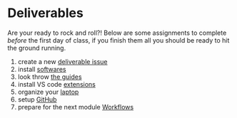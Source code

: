 # Deliverables

Are your ready to rock and roll?! Below are some assignments to complete
_before_ the first day of class, if you finish them all you should be ready to
hit the ground running.

1. create a new [deliverable issue](../materials/create-issue.md)
2. install [softwares](../materials/install-softwares.md)
3. look throw [the guides](../materials/guides.md)
4. install VS code [extensions](../materials/vscode-extentions.md)
5. organize your [laptop](../materials/orginze-your-laptop.md)
6. setup [GitHub](../materials/github-setup.md)
7. prepare for the next module [Workflows](../materials/workflows.md)
